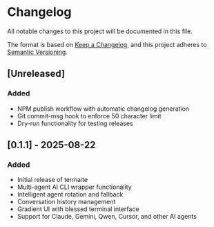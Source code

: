 # Changelog

All notable changes to this project will be documented in this file.

The format is based on [Keep a Changelog](https://keepachangelog.com/en/1.0.0/),
and this project adheres to [Semantic Versioning](https://semver.org/spec/v2.0.0.html).

## [Unreleased]

### Added
- NPM publish workflow with automatic changelog generation
- Git commit-msg hook to enforce 50 character limit
- Dry-run functionality for testing releases

## [0.1.1] - 2025-08-22

### Added
- Initial release of termaite
- Multi-agent AI CLI wrapper functionality
- Intelligent agent rotation and fallback
- Conversation history management
- Gradient UI with blessed terminal interface
- Support for Claude, Gemini, Qwen, Cursor, and other AI agents